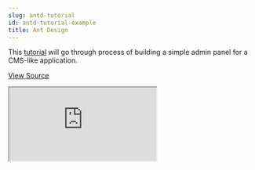 ```yaml
---
slug: antd-tutorial
id: antd-tutorial-example
title: Ant Design
---
```


This [tutorial](/docs/ui-frameworks/antd/tutorial/) will go through process of building a simple admin panel for a CMS-like application.
<br/>

[View Source](https://github.com/pankod/refine/tree/master/examples/tutorial)

<iframe src="https://stackblitz.com/github/pankod/refine/tree/master/examples/tutorial/antd?embed=1&view=preview&theme=dark&preset=node"
    style={{width: "100%", height:"80vh", border: "0px", borderRadius: "8px", overflow:"hidden"}}
    title="refine-tutorial"
></iframe>
